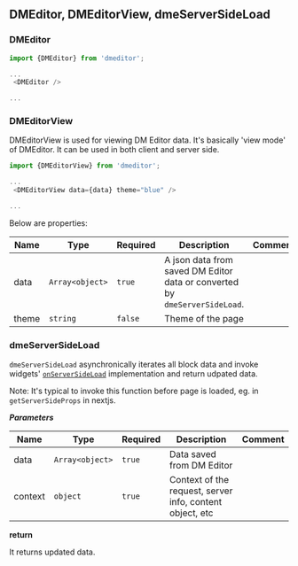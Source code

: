 ## DMEditor, DMEditorView, dmeServerSideLoad

### DMEditor

```javascript
import {DMEditor} from 'dmeditor';

...
 <DMEditor />

...
```

### DMEditorView

DMEditorView is used for viewing DM Editor data. It's basically 'view mode' of DMEditor. It can be used in both client and server side.

```javascript
import {DMEditorView} from 'dmeditor';

...
 <DMEditorView data={data} theme="blue" />

...
```

Below are properties:

| Name  | Type            | Required | Description                                                                | Comment |
| ----- | --------------- | -------- | -------------------------------------------------------------------------- | ------- |
| data  | `Array<object>` | `true`   | A json data from saved DM Editor data or converted by `dmeServerSideLoad`. |         |
| theme | `string`        | `false`  | Theme of the page                                                          |         |

### dmeServerSideLoad

`dmeServerSideLoad` asynchronically iterates all block data and invoke widgets' [`onServerSideLoad`](./widget.md#registerwidget) implementation and return udpated data.

Note: It's typical to invoke this function before page is loaded, eg. in `getServerSideProps` in nextjs.

**_Parameters_**

| Name    | Type            | Required | Description                                              | Comment |
| ------- | --------------- | -------- | -------------------------------------------------------- | ------- |
| data    | `Array<object>` | `true`   | Data saved from DM Editor                                |         |
| context | `object`        | `true`   | Context of the request, server info, content object, etc |         |

**return**

It returns updated data.
